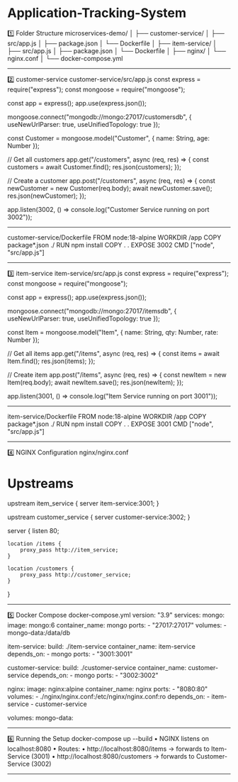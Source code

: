 # Application-Tracking-System

1️⃣ Folder Structure
microservices-demo/
│
├── customer-service/
│   ├── src/app.js
│   ├── package.json
│   └── Dockerfile
│
├── item-service/
│   ├── src/app.js
│   ├── package.json
│   └── Dockerfile
│
├── nginx/
│   └── nginx.conf
│
└── docker-compose.yml

-----------------------------------

2️⃣ customer-service
customer-service/src/app.js
const express = require("express");
const mongoose = require("mongoose");

const app = express();
app.use(express.json());

mongoose.connect("mongodb://mongo:27017/customersdb", {
  useNewUrlParser: true,
  useUnifiedTopology: true
});

const Customer = mongoose.model("Customer", {
  name: String,
  age: Number
});

// Get all customers
app.get("/customers", async (req, res) => {
  const customers = await Customer.find();
  res.json(customers);
});

// Create a customer
app.post("/customers", async (req, res) => {
  const newCustomer = new Customer(req.body);
  await newCustomer.save();
  res.json(newCustomer);
});

app.listen(3002, () => console.log("Customer Service running on port 3002"));

-----------------------------------

customer-service/Dockerfile
FROM node:18-alpine
WORKDIR /app
COPY package*.json ./
RUN npm install
COPY . .
EXPOSE 3002
CMD ["node", "src/app.js"]

-----------------------------------

3️⃣ item-service
item-service/src/app.js
const express = require("express");
const mongoose = require("mongoose");

const app = express();
app.use(express.json());

mongoose.connect("mongodb://mongo:27017/itemsdb", {
  useNewUrlParser: true,
  useUnifiedTopology: true
});

const Item = mongoose.model("Item", {
  name: String,
  qty: Number,
  rate: Number
});

// Get all items
app.get("/items", async (req, res) => {
  const items = await Item.find();
  res.json(items);
});

// Create item
app.post("/items", async (req, res) => {
  const newItem = new Item(req.body);
  await newItem.save();
  res.json(newItem);
});

app.listen(3001, () => console.log("Item Service running on port 3001"));

-----------------------------------

item-service/Dockerfile
FROM node:18-alpine
WORKDIR /app
COPY package*.json ./
RUN npm install
COPY . .
EXPOSE 3001
CMD ["node", "src/app.js"]

-----------------------------------

4️⃣ NGINX Configuration
nginx/nginx.conf
# Upstreams
upstream item_service {
    server item-service:3001;
}

upstream customer_service {
    server customer-service:3002;
}

server {
    listen 80;

    location /items {
        proxy_pass http://item_service;
    }

    location /customers {
        proxy_pass http://customer_service;
    }
}

-----------------------------------

5️⃣ Docker Compose
docker-compose.yml
version: "3.9"
services:
  mongo:
    image: mongo:6
    container_name: mongo
    ports:
      - "27017:27017"
    volumes:
      - mongo-data:/data/db

  item-service:
    build: ./item-service
    container_name: item-service
    depends_on:
      - mongo
    ports:
      - "3001:3001"

  customer-service:
    build: ./customer-service
    container_name: customer-service
    depends_on:
      - mongo
    ports:
      - "3002:3002"

  nginx:
    image: nginx:alpine
    container_name: nginx
    ports:
      - "8080:80"
    volumes:
      - ./nginx/nginx.conf:/etc/nginx/nginx.conf:ro
    depends_on:
      - item-service
      - customer-service

volumes:
  mongo-data:

-----------------------------------

6️⃣ Running the Setup
docker-compose up --build
•	NGINX listens on localhost:8080
•	Routes:
•	http://localhost:8080/items → forwards to Item-Service (3001)
•	http://localhost:8080/customers → forwards to Customer-Service (3002)

-----------------------------------
